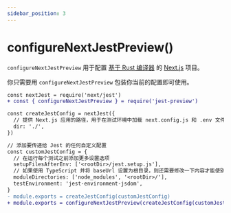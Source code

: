 ```yaml
---
sidebar_position: 3
---
```


# configureNextJestPreview()

`configureNextJestPreview` 用于配置 [基于 Rust 编译器](https://nextjs.org/docs/testing#setting-up-jest-with-the-rust-compiler) 的 [Next.js](https://nextjs.org) 项目。

你只需要用 `configureNextJestPreview` 包装你当前的配置即可使用。

```diff
const nextJest = require('next/jest')
+ const { configureNextJestPreview } = require('jest-preview')

const createJestConfig = nextJest({
  // 提供 Next.js 应用的路径，用于在测试环境中加载 next.config.js 和 .env 文件
  dir: './',
})

// 添加要传递给 Jest 的任何自定义配置
const customJestConfig = {
  // 在运行每个测试之前添加更多设置选项
  setupFilesAfterEnv: ['<rootDir>/jest.setup.js'],
  // 如果使用 TypeScript 并将 baseUrl 设置为根目录，则还需要修改一下内容才能使别名生效
  moduleDirectories: ['node_modules', '<rootDir>/'],
  testEnvironment: 'jest-environment-jsdom',
}
- module.exports = createJestConfig(customJestConfig)
+ module.exports = configureNextJestPreview(createJestConfig(customJestConfig));
```
